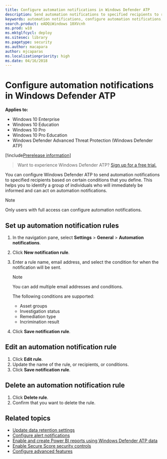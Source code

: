 ```yaml
---
title: Configure automation notifications in Windows Defender ATP
description: Send automation notifications to specified recipients to receive emails based on certain conditions
keywords: automation notifications, configure automation notifications, incrimination result, asset group, investigation status
search.product: eADQiWindows 10XVcnh
ms.prod: w10
ms.mktglfcycl: deploy
ms.sitesec: library
ms.pagetype: security
ms.author: macapara
author: mjcaparas
ms.localizationpriority: high
ms.date: 04/16/2018
---
```


# Configure automation notifications in Windows Defender ATP

**Applies to:**

- Windows 10 Enterprise
- Windows 10 Education
- Windows 10 Pro
- Windows 10 Pro Education
- Windows Defender Advanced Threat Protection (Windows Defender ATP)

[!include[Prerelease information](prerelease.md)]

>Want to experience Windows Defender ATP? [Sign up for a free trial.](https://www.microsoft.com/en-us/WindowsForBusiness/windows-atp?ocid=docs-wdatp-automationnotifcations-abovefoldlink)

You can configure Windows Defender ATP to send automation notifications to specified recipients based on certain conditions that you define. This helps you to identify a group of individuals who will immediately be informed and can act on automation notifications.

> [!NOTE]
> Only users with full access can configure automation notifications.


## Set up automation notification rules

1. In the navigation pane, select **Settings** > **General** > **Automation notifications**.
2. Click **New notification rule**.
3.	Enter a rule name, email address, and select the condition for when the notification will be sent. 

    >[!NOTE]
    >You can add multiple email addresses and conditions.
    
    The following conditions are supported:
    - Asset groups
    - Investigation status
    - Remediation type
    - Incrimination result
    
4.	Click **Save notification rule**.


## Edit an automation notification rule

1. Click **Edit rule**.
2. Update the name of the rule, or recipients, or conditions.
3. Click **Save notification rule**.

## Delete an automation notification rule
1. Click **Delete rule**.
2. Confirm that you want to delete the rule. 

## Related topics
- [Update data retention settings](data-retention-settings-windows-defender-advanced-threat-protection.md)
- [Configure alert notifications](configure-email-notifications-windows-defender-advanced-threat-protection.md)
- [Enable and create Power BI reports using Windows Defender ATP data](powerbi-reports-windows-defender-advanced-threat-protection.md)
- [Enable Secure Score security controls](enable-security-analytics-windows-defender-advanced-threat-protection.md)
- [Configure advanced features](advanced-features-windows-defender-advanced-threat-protection.md)
